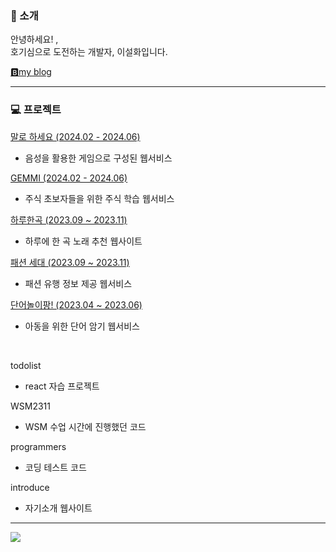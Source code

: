 ### 👋 소개

안녕하세요! ,<br>
호기심으로 도전하는 개발자, 이설화입니다.

<a href="https://seolstudy.tistory.com">🅱️my blog</a>

---

### 💻 프로젝트
<a href="https://github.com/06shelk/pleaseSay" target='_blank'>말로 하세요 (2024.02 - 2024.06)</a>
  * 음성을 활용한 게임으로 구성된 웹서비스 <br>

<a href="https://github.com/06shelk/ITShow-project" target='_blank'>GEMMI (2024.02 - 2024.06)</a>
  * 주식 초보자들을 위한 주식 학습 웹서비스 <br>

<a href="https://github.com/06shelk/OneSongADay" target='_blank'>하루한곡 (2023.09 ~ 2023.11)</a>
  * 하루에 한 곡 노래 추천 웹사이트 <br>

<a href="https://github.com/06shelk/fashion-generation_Project" target='_blank'>패션 세대 (2023.09 ~ 2023.11)</a>
  * 패션 유행 정보 제공 웹서비스 <br>

<a href="https://github.com/06shelk/2023-WSM-Project-Playingwithwords" target='_blank'>단어놀이팡! (2023.04 ~ 2023.06)</a>
  * 아동을 위한 단어 암기 웹서비스 <br>
<br>

todolist 
* react 자습 프로젝트
  
WSM2311
* WSM 수업 시간에 진행했던 코드
  
programmers
* 코딩 테스트 코드

introduce
* 자기소개 웹사이트
  
---

 <a href="https://github.com/06shelk/github-readme-stats"><img align="center" src="https://github-readme-stats.vercel.app/api/top-langs/?username=06shelk&layout=compact&theme=vue&hide_border=true" /></a> 
